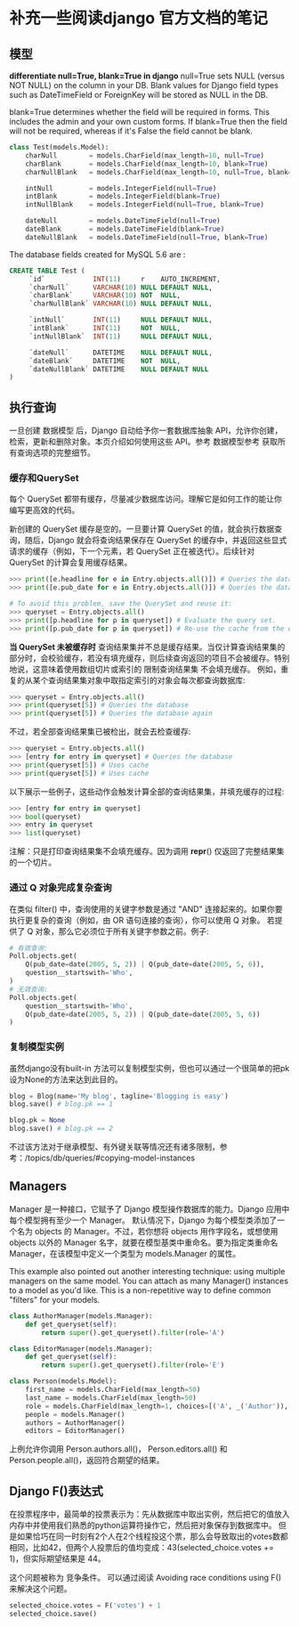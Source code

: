 # 补充一些阅读django 官方文档的笔记

## 模型
**differentiate null=True, blank=True in django**
null=True sets NULL (versus NOT NULL) on the column in your DB. Blank values for Django field types such as DateTimeField or ForeignKey will be stored as NULL in the DB.

blank=True determines whether the field will be required in forms. This includes the admin and your own custom forms. If blank=True then the field will not be required, whereas if it's False the field cannot be blank.
```Python
class Test(models.Model):
    charNull        = models.CharField(max_length=10, null=True)
    charBlank       = models.CharField(max_length=10, blank=True)
    charNullBlank   = models.CharField(max_length=10, null=True, blank=True)

    intNull         = models.IntegerField(null=True)
    intBlank        = models.IntegerField(blank=True)
    intNullBlank    = models.IntegerField(null=True, blank=True)

    dateNull        = models.DateTimeField(null=True)
    dateBlank       = models.DateTimeField(blank=True)
    dateNullBlank   = models.DateTimeField(null=True, blank=True)   
```
The database fields created for MySQL 5.6 are :
```sql
CREATE TABLE Test (
     `id`            INT(11)     r    AUTO_INCREMENT,
     `charNull`      VARCHAR(10) NULL DEFAULT NULL,
     `charBlank`     VARCHAR(10) NOT  NULL,
     `charNullBlank` VARCHAR(10) NULL DEFAULT NULL,

     `intNull`       INT(11)     NULL DEFAULT NULL,
     `intBlank`      INT(11)     NOT  NULL,
     `intNullBlank`  INT(11)     NULL DEFAULT NULL,

     `dateNull`      DATETIME    NULL DEFAULT NULL,
     `dateBlank`     DATETIME    NOT  NULL,
     `dateNullBlank` DATETIME    NULL DEFAULT NULL
)
```

## 执行查询
一旦创建 数据模型 后，Django 自动给予你一套数据库抽象 API，允许你创建，检索，更新和删除对象。本页介绍如何使用这些 API。参考 数据模型参考 获取所有查询选项的完整细节。


### 缓存和QuerySet
每个 QuerySet 都带有缓存，尽量减少数据库访问。理解它是如何工作的能让你编写更高效的代码。

新创建的 QuerySet 缓存是空的。一旦要计算 QuerySet 的值，就会执行数据查询，随后，Django 就会将查询结果保存在 QuerySet 的缓存中，并返回这些显式请求的缓存（例如，下一个元素，若 QuerySet 正在被迭代）。后续针对 QuerySet 的计算会复用缓存结果。
```Python
>>> print([e.headline for e in Entry.objects.all()]) # Queries the database
>>> print([e.pub_date for e in Entry.objects.all()]) # Queries the database again

# To avoid this problem, save the QuerySet and reuse it:
>>> queryset = Entry.objects.all()
>>> print([p.headline for p in queryset]) # Evaluate the query set.
>>> print([p.pub_date for p in queryset]) # Re-use the cache from the evaluation.
```

**当 QuerySet 未被缓存时**
查询结果集并不总是缓存结果。当仅计算查询结果集的部分时，会校验缓存，若没有填充缓存，则后续查询返回的项目不会被缓存。特别地说，这意味着使用数组切片或索引的 限制查询结果集 不会填充缓存。
例如，重复的从某个查询结果集对象中取指定索引的对象会每次都查询数据库:
```Python
>>> queryset = Entry.objects.all()
>>> print(queryset[5]) # Queries the database
>>> print(queryset[5]) # Queries the database again
```

不过，若全部查询结果集已被检出，就会去检查缓存:
```Python
>>> queryset = Entry.objects.all()
>>> [entry for entry in queryset] # Queries the database
>>> print(queryset[5]) # Uses cache
>>> print(queryset[5]) # Uses cache
```

以下展示一些例子，这些动作会触发计算全部的查询结果集，并填充缓存的过程:
```Python
>>> [entry for entry in queryset]
>>> bool(queryset)
>>> entry in queryset
>>> list(queryset)
```

注解：只是打印查询结果集不会填充缓存。因为调用 __repr__() 仅返回了完整结果集的一个切片。

### 通过 Q 对象完成复杂查询
在类似 filter() 中，查询使用的关键字参数是通过 "AND" 连接起来的。如果你要执行更复杂的查询（例如，由 OR 语句连接的查询），你可以使用 Q 对象。
若提供了 Q 对象，那么它必须位于所有关键字参数之前。例子:
```Python
# 有效查询:
Poll.objects.get(
    Q(pub_date=date(2005, 5, 2)) | Q(pub_date=date(2005, 5, 6)),
    question__startswith='Who',
)
# 无效查询:
Poll.objects.get(
    question__startswith='Who',
    Q(pub_date=date(2005, 5, 2)) | Q(pub_date=date(2005, 5, 6))
)
```

### 复制模型实例
虽然django没有built-in 方法可以复制模型实例，但也可以通过一个很简单的把pk设为None的方法来达到此目的。
```Python
blog = Blog(name='My blog', tagline='Blogging is easy')
blog.save() # blog.pk == 1

blog.pk = None
blog.save() # blog.pk == 2
```

不过该方法对于继承模型、有外键关联等情况还有诸多限制，参考：/topics/db/queries/#copying-model-instances

## Managers
Manager 是一种接口，它赋予了 Django 模型操作数据库的能力。Django 应用中每个模型拥有至少一个 Manager。
默认情况下，Django 为每个模型类添加了一个名为 objects 的 Manager。不过，若你想将 objects 用作字段名，或想使用 objects 以外的 Manager 名字，就要在模型基类中重命名。要为指定类重命名 Manager，在该模型中定义一个类型为 models.Manager 的属性。

This example also pointed out another interesting technique: using multiple managers on the same model. You can attach as many Manager() instances to a model as you'd like. This is a non-repetitive way to define common "filters" for your models.

```Python
class AuthorManager(models.Manager):
    def get_queryset(self):
        return super().get_queryset().filter(role='A')

class EditorManager(models.Manager):
    def get_queryset(self):
        return super().get_queryset().filter(role='E')

class Person(models.Model):
    first_name = models.CharField(max_length=50)
    last_name = models.CharField(max_length=50)
    role = models.CharField(max_length=1, choices=[('A', _('Author')), ('E', _('Editor'))]) # 应该是 import gettext_lazy as _
    people = models.Manager()
    authors = AuthorManager()
    editors = EditorManager()
```

上例允许你调用 Person.authors.all()， Person.editors.all() 和 Person.people.all()，返回符合期望的结果。


## Django F()表达式
在投票程序中，最简单的投票表示为：先从数据库中取出实例，然后把它的值放入内存中并使用我们熟悉的python运算符操作它，然后把对象保存到数据库中。
但是如果恰巧在同一时刻有2个人在2个线程投这个票，那么会导致取出的votes数都相同，比如42，但两个人投票后的值均变成：43(selected_choice.votes += 1)，但实际期望结果是 44。

这个问题被称为 竞争条件。 可以通过阅读 Avoiding race conditions using F() 来解决这个问题。
```Python
selected_choice.votes = F('votes') + 1
selected_choice.save()
```

